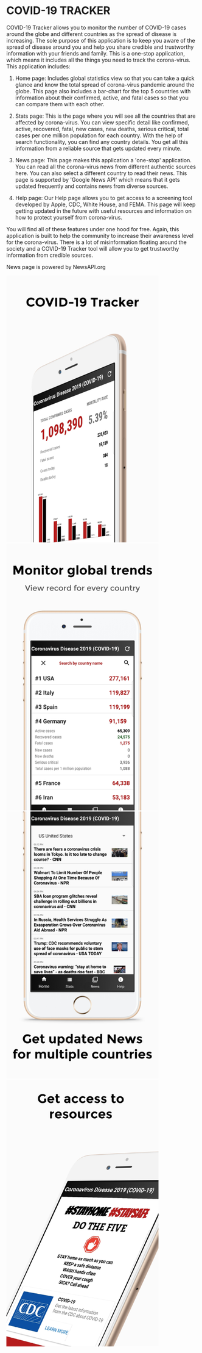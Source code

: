 # COVID-19 TRACKER

COVID-19 Tracker allows you to monitor the number of COVID-19 cases around the globe and different countries as the spread of disease is increasing. The sole purpose of this application is to keep you aware of the spread of disease around you and help you share credible and trustworthy information with your friends and family. This is a one-stop application, which means it includes all the things you need to track the corona-virus. This application includes: 

1. Home page: Includes global statistics view so that you can take a quick glance and know the total spread of corona-virus pandemic around the globe. This page also includes a bar-chart for the top 5 countries with information about their confirmed, active, and fatal cases so that you can compare them with each other. 

2. Stats page: This is the page where you will see all the countries that are affected by corona-virus. You can view specific detail like confirmed, active, recovered, fatal, new cases, new deaths, serious critical, total cases per one million population for each country. With the help of search functionality, you can find any country details. You get all this information from a reliable source that gets updated every minute. 

3. News page: This page makes this application a 'one-stop' application. You can read all the corona-virus news from different authentic sources here. You can also select a different country to read their news. This page is supported by 'Google News API' which means that it gets updated frequently and contains news from diverse sources. 

4. Help page: Our Help page allows you to get access to a screening tool developed by Apple, CDC, White House, and FEMA. This page will keep getting updated in the future with useful resources and information on how to protect yourself from corona-virus. 

You will find all of these features under one hood for free. Again, this application is built to help the community to increase their awareness level for the corona-virus. There is a lot of misinformation floating around the society and a COVID-19 Tracker tool will allow you to get trustworthy information from credible sources.

News page is powered by NewsAPI.org

<div class="row">
  <div class="column">
    <img src="0.jpg" alt="Snow" width="400px" height="700px">
  </div>
  <div class="column">
    <img src="1.jpg" alt="Forest" width="400px" height="700px">
  </div>
  <div class="column">
    <img src="2.jpg" width="400px" height="700px">
  </div>
  <div class="column">
    <img src="4.jpg" width="400px" height="700px">
  </div>
</div>


